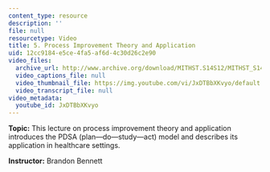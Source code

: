 ```yaml
---
content_type: resource
description: ''
file: null
resourcetype: Video
title: 5. Process Improvement Theory and Application
uid: 12cc9184-e5ce-4fa5-af6d-4c30d26c2e90
video_files:
  archive_url: http://www.archive.org/download/MITHST.S14S12/MITHST_S14S12_lec05_300k.mp4
  video_captions_file: null
  video_thumbnail_file: https://img.youtube.com/vi/JxDTBbXKvyo/default.jpg
  video_transcript_file: null
video_metadata:
  youtube_id: JxDTBbXKvyo
---
```


**Topic:** This lecture on process improvement theory and application introduces the PDSA (plan—do—study—act) model and describes its application in healthcare settings.

**Instructor:** Brandon Bennett